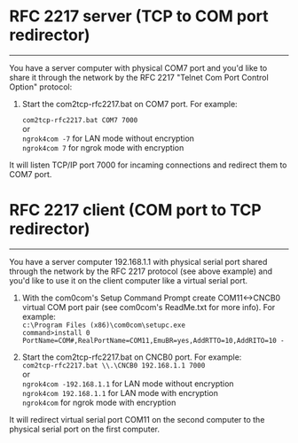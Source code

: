 # RFC 2217 server (TCP to COM port redirector)
--------------------------------------------

You have a server computer with physical COM7 port and you'd like to share it
through the network by the RFC 2217 "Telnet Com Port Control Option" protocol:

  1. Start the com2tcp-rfc2217.bat on COM7 port. For example:

       `com2tcp-rfc2217.bat COM7 7000`<br>
       or<br>
       `ngrok4com -7` for LAN mode without encryption<br>
       `ngrok4com 7` for ngrok mode with encryption<br>

  It will listen TCP/IP port 7000 for incaming connections and
  redirect them to COM7 port.


# RFC 2217 client (COM port to TCP redirector)
--------------------------------------------

You have a server computer 192.168.1.1 with physical serial port
shared through the network by the RFC 2217 protocol (see above example) and
you'd like to use it on the client computer like a virtual serial port.

  1. With the com0com's Setup Command Prompt create COM11<->CNCB0 virtual
     COM port pair (see com0com's ReadMe.txt for more info). For example:<br>
       `c:\Program Files (x86)\com0com\setupc.exe`<br>
       `command>install 0 PortName=COM#,RealPortName=COM11,EmuBR=yes,AddRTTO=10,AddRITO=10 -`<br>

  2. Start the com2tcp-rfc2217.bat on CNCB0 port. For example:<br>
       `com2tcp-rfc2217.bat \\.\CNCB0 192.168.1.1 7000`<br>
       or<br>
       `ngrok4com -192.168.1.1` for LAN mode without encryption<br>
       `ngrok4com 192.168.1.1` for LAN mode with encryption<br>
       `ngrok4com` for ngrok mode with encryption<br>

  It will redirect virtual serial port COM11 on the second computer to the
  physical serial port on the first computer.
